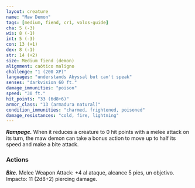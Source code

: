 ```yaml
---
layout: creature
name: "Maw Demon"
tags: [medium, fiend, cr1, volos-guide]
cha: 5 (-3)
wis: 8 (-1)
int: 5 (-3)
con: 13 (+1)
dex: 8 (-1)
str: 14 (+2)
size: Medium fiend (demon)
alignment: caótico maligno
challenge: "1 (200 XP)"
languages: "understands Abyssal but can't speak"
senses: "darkvision 60 ft."
damage_immunities: "poison"
speed: "30 ft."
hit_points: "33 (6d8+6)"
armor_class: "13 (armadura natural)"
condition_immunities: "charmed, frightened, poisoned"
damage_resistances: "cold, fire, lightning"
---
```


***Rampage.*** When it reduces a creature to 0 hit points with a melee attack on its turn, the maw demon can take a bonus action to move up to half its speed and make a bite attack.

### Actions

***Bite.*** Melee Weapon Attack: +4 al ataque, alcance 5 pies, un objetivo. Impacto: 11 (2d8+2) piercing damage.